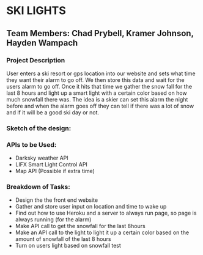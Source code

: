 # SKI LIGHTS

## Team Members: Chad Prybell, Kramer Johnson, Hayden Wampach

### Project Description
User enters a ski resort or gps location into our website and sets what time they want their alarm to go off. We then store this data and wait for the users alarm to go off. Once it hits that time we gather the snow fall for the last 8 hours and light up a smart light with a certain color based on how much snowfall there was. The idea is a skier can set this alarm the night before and when the alarm goes off they can tell if there was a lot of snow and if it will be a good ski day or not.

### Sketch of the design:


### APIs to be Used:
* Darksky weather API
* LIFX Smart Light Control API
* Map API (Possible if extra time)

### Breakdown of Tasks:
* Design the the front end website
* Gather and store user input on location and time to wake up
* Find out how to use Heroku and a server to always run page, so page is always running (for the alarm)
* Make API call to get the snowfall for the last 8hours
* Make an API call to the light to light it up a certain color based on the amount of snowfall of the last 8 hours
* Turn on users light based on snowfall
test